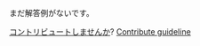 
まだ解答例がないです。

[コントリビュートしませんか](https://github.com/BFEdev/BFE.dev-solutions/blob/main/problem/serialize-and-deserialize-data-types-not-supported-in-json_ja.md)?  [Contribute guideline](https://github.com/BFEdev/BFE.dev-solutions#how-to-contribute)
